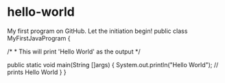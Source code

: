 # hello-world
My first program on GitHub. Let the initiation begin! 
public class MyFirstJavaProgram {

   /* 
    * This will print 'Hello World' as the output
    */

   public static void main(String []args) {
      System.out.println("Hello World"); // prints Hello World
   }
}
